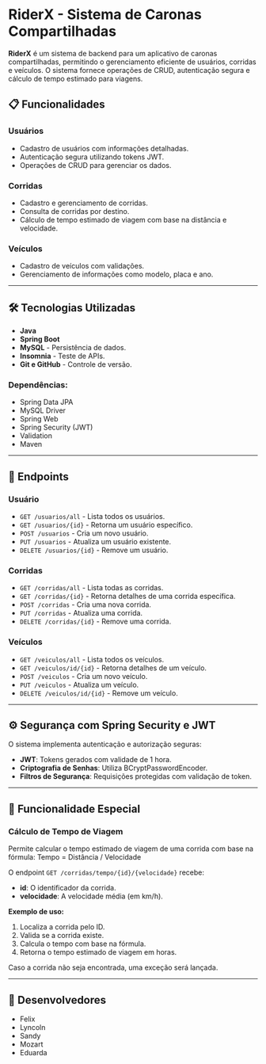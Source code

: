 # RiderX - Sistema de Caronas Compartilhadas

**RiderX** é um sistema de backend para um aplicativo de caronas compartilhadas, permitindo o gerenciamento eficiente de usuários, corridas e veículos. O sistema fornece operações de CRUD, autenticação segura e cálculo de tempo estimado para viagens.

## 📋 Funcionalidades

### Usuários
- Cadastro de usuários com informações detalhadas.
- Autenticação segura utilizando tokens JWT.
- Operações de CRUD para gerenciar os dados.

### Corridas
- Cadastro e gerenciamento de corridas.
- Consulta de corridas por destino.
- Cálculo de tempo estimado de viagem com base na distância e velocidade.

### Veículos
- Cadastro de veículos com validações.
- Gerenciamento de informações como modelo, placa e ano.

---

## 🛠️ Tecnologias Utilizadas

- **Java**
- **Spring Boot**
- **MySQL** - Persistência de dados.
- **Insomnia** - Teste de APIs.
- **Git e GitHub** - Controle de versão.

### Dependências:
- Spring Data JPA
- MySQL Driver
- Spring Web
- Spring Security (JWT)
- Validation
- Maven

---

## 🔗 Endpoints

### Usuário
- `GET /usuarios/all` - Lista todos os usuários.
- `GET /usuarios/{id}` - Retorna um usuário específico.
- `POST /usuarios` - Cria um novo usuário.
- `PUT /usuarios` - Atualiza um usuário existente.
- `DELETE /usuarios/{id}` - Remove um usuário.

### Corridas
- `GET /corridas/all` - Lista todas as corridas.
- `GET /corridas/{id}` - Retorna detalhes de uma corrida específica.
- `POST /corridas` - Cria uma nova corrida.
- `PUT /corridas` - Atualiza uma corrida.
- `DELETE /corridas/{id}` - Remove uma corrida.

### Veículos
- `GET /veiculos/all` - Lista todos os veículos.
- `GET /veiculos/id/{id}` - Retorna detalhes de um veículo.
- `POST /veiculos` - Cria um novo veículo.
- `PUT /veiculos` - Atualiza um veículo.
- `DELETE /veiculos/id/{id}` - Remove um veículo.

---

## ⚙️ Segurança com Spring Security e JWT

O sistema implementa autenticação e autorização seguras:
- **JWT**: Tokens gerados com validade de 1 hora.
- **Criptografia de Senhas**: Utiliza BCryptPasswordEncoder.
- **Filtros de Segurança**: Requisições protegidas com validação de token.

---

## 🚀 Funcionalidade Especial

### Cálculo de Tempo de Viagem
Permite calcular o tempo estimado de viagem de uma corrida com base na fórmula:
Tempo = Distância / Velocidade


O endpoint `GET /corridas/tempo/{id}/{velocidade}` recebe:
- **id**: O identificador da corrida.
- **velocidade**: A velocidade média (em km/h).

**Exemplo de uso:**
1. Localiza a corrida pelo ID.
2. Valida se a corrida existe.
3. Calcula o tempo com base na fórmula.
4. Retorna o tempo estimado de viagem em horas.

Caso a corrida não seja encontrada, uma exceção será lançada.

---

## 👥 Desenvolvedores

- Felix
- Lyncoln
- Sandy
- Mozart
- Eduarda
